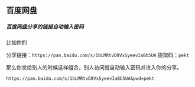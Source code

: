 ## 百度网盘

##### 百度网盘分享的链接自动输入密码
比如你的

分享链接：`https://pan.baidu.com/s/1bLMRtvD8VxSyeevIaBb5UA`
提取码：`pekt`

那么你发给别人的时候这样组合，别人访问就自动输入密码并进入你的分享。
```
https://pan.baidu.com/s/1bLMRtvD8VxSyeevIaBb5UA&pwd=pekt
```
